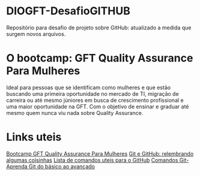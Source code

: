 # DIOGFT-DesafioGITHUB
Repositório para desafio de projeto sobre GitHub: atualizado a medida que surgem novos arquivos.

# O bootcamp: GFT Quality Assurance Para Mulheres
Ideal para pessoas que se identificam como mulheres e que estão buscando uma primeira oportunidade no mercado de TI, migração de carreira ou até mesmo júniores em busca de crescimento profissional e uma maior oportunidade na GFT. Com o objetivo de ensinar e graduar até mesmo quem nunca viu nada sobre Quality Assurance.

# Links uteis
[Bootcamp GFT Quality Assurance Para Mulheres](https://web.dio.me/track/2a692714-b3dd-453d-add4-912879e608ad)
[Git e GitHub: relembrando algumas coisinhas](https://web.dio.me/lab/criando-seu-primeiro-repositorio-no-github-para-compartilhar-seu-progresso/learning/e714fb1c-4990-4c47-99a5-d97703e40b4d)
[Lista de comandos uteis para o GitHub](https://gist.github.com/leocomelli/2545add34e4fec21ec16)
[Comandos Git-Aprenda Git do básico ao avançado](https://comandosgit.github.io)